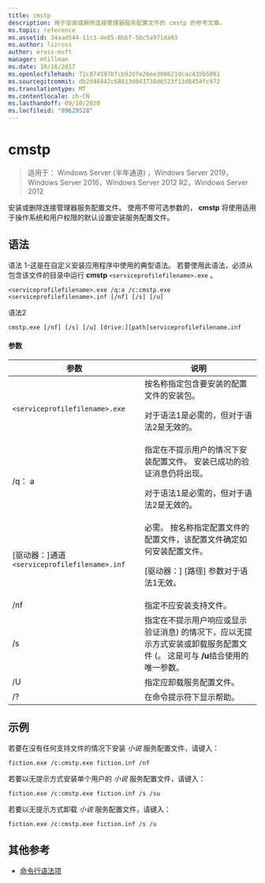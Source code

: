 ```yaml
---
title: cmstp
description: 用于安装或删除连接管理器服务配置文件的 cmstp 的参考文章。
ms.topic: reference
ms.assetid: 34aad544-11c3-4e85-8bbf-5bc5a971da93
ms.author: lizross
author: eross-msft
manager: mtillman
ms.date: 10/16/2017
ms.openlocfilehash: 72c874597bfcb92dfe26ee300621dcac435b5081
ms.sourcegitcommit: db2d46842c68813d043738d6523f13d8454fc972
ms.translationtype: MT
ms.contentlocale: zh-CN
ms.lasthandoff: 09/10/2020
ms.locfileid: "89629528"
---
```

# <a name="cmstp"></a>cmstp

> 适用于： Windows Server (半年通道) ，Windows Server 2019，Windows Server 2016，Windows Server 2012 R2，Windows Server 2012

安装或删除连接管理器服务配置文件。 使用不带可选参数的， **cmstp** 将使用适用于操作系统和用户权限的默认设置安装服务配置文件。

## <a name="syntax"></a>语法

语法 1-这是在自定义安装应用程序中使用的典型语法。 若要使用此语法，必须从包含该文件的目录中运行 **cmstp** `<serviceprofilefilename>.exe` 。

```
<serviceprofilefilename>.exe /q:a /c:cmstp.exe <serviceprofilefilename>.inf [/nf] [/s] [/u]
```

语法2
```
cmstp.exe [/nf] [/s] [/u] [drive:][path]serviceprofilefilename.inf
```

#### <a name="parameters"></a>参数
| 参数 | 说明 |
| --------- | ----------- |
| `<serviceprofilefilename>.exe` | 按名称指定包含要安装的配置文件的安装包。<p>对于语法1是必需的，但对于语法2是无效的。 |
| /q： a | 指定在不提示用户的情况下安装配置文件。 安装已成功的验证消息仍将出现。<p>对于语法1是必需的，但对于语法2是无效的。 |
| [驱动器：]通道 `<serviceprofilefilename>.inf` | 必需。 按名称指定配置文件的配置文件，该配置文件确定如何安装配置文件。<p>[驱动器：] [路径] 参数对于语法1无效。 |
| /nf | 指定不应安装支持文件。 |
| /s | 指定在不提示用户响应或显示验证消息) 的情况下，应以无提示方式安装或卸载服务配置文件 (。 这是可与 **/u**结合使用的唯一参数。|
| /U | 指定应卸载服务配置文件。 |
| /? | 在命令提示符下显示帮助。 |

## <a name="examples"></a>示例

若要在没有任何支持文件的情况下安装 *小说* 服务配置文件，请键入：

```
fiction.exe /c:cmstp.exe fiction.inf /nf
```

若要以无提示方式安装单个用户的 *小说* 服务配置文件，请键入：

```
fiction.exe /c:cmstp.exe fiction.inf /s /su
```

若要以无提示方式卸载 *小说* 服务配置文件，请键入：

```
fiction.exe /c:cmstp.exe fiction.inf /s /u
```

## <a name="additional-references"></a>其他参考

- [命令行语法项](command-line-syntax-key.md)

